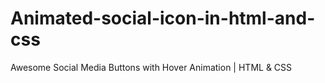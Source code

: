 # Animated-social-icon-in-html-and-css
Awesome Social Media Buttons with Hover Animation | HTML &amp; CSS
